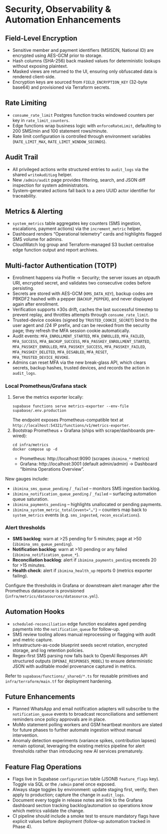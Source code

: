 # Security, Observability & Automation Enhancements

## Field-Level Encryption
- Sensitive member and payment identifiers (MSISDN, National ID) are encrypted using AES-GCM prior to storage.
- Hash columns (SHA-256) back masked values for deterministic lookups without exposing plaintext.
- Masked views are returned to the UI, ensuring only obfuscated data is rendered client-side.
- Encryption keys are sourced from `FIELD_ENCRYPTION_KEY` (32-byte base64) and provisioned via Terraform secrets.

## Rate Limiting
- `consume_rate_limit` Postgres function tracks windowed counters per key in `rate_limit_counters`.
- Edge functions wrap business logic with `enforceRateLimit`, defaulting to 200 SMS/min and 100 statement rows/minute.
- Rate limit configuration is controlled through environment variables (`RATE_LIMIT_MAX`, `RATE_LIMIT_WINDOW_SECONDS`).

## Audit Trail
- All privileged actions write structured entries to `audit_logs` via the shared `writeAuditLog` helper.
- New `/admin/audit` page provides filtering, search, and JSON diff inspection for system administrators.
- System-generated actions fall back to a zero UUID actor identifier for traceability.

## Metrics & Alerting
- `system_metrics` table aggregates key counters (SMS ingestion, escalations, payment actions) via the `increment_metric` helper.
- Dashboard renders “Operational telemetry” cards and highlights flagged SMS volume for admins.
- CloudWatch log group and Terraform-managed S3 bucket centralise edge function output and report archives.

## Multi-factor Authentication (TOTP)
- Enrollment happens via Profile → Security; the server issues an otpauth URI, encrypted secret, and validates two consecutive codes before persisting.
- Secrets are stored with AES-GCM (`KMS_DATA_KEY`), backup codes are PBKDF2 hashed with a pepper (`BACKUP_PEPPER`), and never displayed again after enrollment.
- Verification supports ±30s drift, caches the last successful timestep to prevent replay, and throttles attempts through `consume_rate_limit`.
- Trusted-device cookies (signed by `TRUSTED_COOKIE_SECRET`) bind to the user agent and /24 IP prefix, and can be revoked from the security page; they refresh the MFA session cookie automatically.
- Audit events: `MFA_ENROLLMENT_STARTED`, `MFA_ENROLLED`, `MFA_FAILED`, `MFA_SUCCESS`, `MFA_BACKUP_SUCCESS`, `MFA_PASSKEY_ENROLLMENT_STARTED`, `MFA_PASSKEY_ENROLLED`, `MFA_PASSKEY_SUCCESS`, `MFA_PASSKEY_FAILED`, `MFA_PASSKEY_DELETED`, `MFA_DISABLED`, `MFA_RESET`, `MFA_TRUSTED_DEVICE_REVOKE`.
- Admins can reset MFA via the new break-glass API, which clears secrets, backup hashes, trusted devices, and records the action in `audit_logs`.

### Local Prometheus/Grafana stack
1. Serve the metrics exporter locally:
   ```
   supabase functions serve metrics-exporter --env-file supabase/.env.production
   ```
   The endpoint exposes Prometheus-compatible text at `http://localhost:54321/functions/v1/metrics-exporter`.
2. Bootstrap Prometheus + Grafana (ships with scrape/dashboards pre-wired):
   ```
   cd infra/metrics
   docker compose up -d
   ```
   - Prometheus: http://localhost:9090 (scrapes `ibimina_*` metrics)
   - Grafana: http://localhost:3001 (default admin/admin) → Dashboard “Ibimina Operations Overview”.

New gauges include:
- `ibimina_sms_queue_pending` / `_failed` – monitors SMS ingestion backlog.
- `ibimina_notification_queue_pending` / `_failed` – surfacing automation queue saturation.
- `ibimina_payments_pending` – highlights unallocated or pending payments.
- `ibimina_system_metric_total{event="…"}` – counters map back to `system_metrics` events (e.g. `sms_ingested`, `recon_escalations`).

### Alert thresholds
- **SMS backlog**: warn at >25 pending for 5 minutes; page at >50 (`ibimina_sms_queue_pending`).
- **Notification backlog**: warn at >10 pending or any failed (`ibimina_notification_queue_*`).
- **Reconciliation backlog**: alert if `ibimina_payments_pending` exceeds 20 for >15 minutes.
- **Health check**: alert if `ibimina_health_up` reports 0 (metrics exporter failing).

Configure the thresholds in Grafana or downstream alert manager after the Prometheus datasource is provisioned (`infra/metrics/datasources/datasource.yml`).

## Automation Hooks
- `scheduled-reconciliation` edge function escalates aged pending payments into the `notification_queue` for follow-up.
- SMS review tooling allows manual reprocessing or flagging with audit and metric capture.
- Infrastructure-as-code blueprint seeds secret rotation, encrypted storage, and log retention policies.
- Regex-first SMS parsing now falls back to OpenAI Responses API structured outputs (`OPENAI_RESPONSES_MODEL`) to ensure deterministic JSON with auditable model provenance captured in metrics.

Refer to `supabase/functions/_shared/*.ts` for reusable primitives and `infra/terraform/main.tf` for deployment hardening.

## Future Enhancements
- Planned WhatsApp and email notification adapters will subscribe to the `notification_queue` events to broadcast reconciliations and settlement reminders once policy approvals are in place.
- MoMo statement polling workers and GSM heartbeat monitors are slated for future phases to further automate ingestion without manual intervention.
- Anomaly detection experiments (variance spikes, contribution lapses) remain optional, leveraging the existing metrics pipeline for alert thresholds rather than introducing new AI services prematurely.

## Feature Flag Operations
- Flags live in Supabase `configuration` table (JSONB `feature_flags` key). Toggle via SQL or the `/admin` panel once exposed.
- Always stage toggles by environment: update staging first, verify, then apply to production; capture the change in `audit_logs`.
- Document every toggle in release notes and link to the Grafana dashboard section tracking backlog/automation so operations know which metrics validate the change.
- CI pipeline should include a smoke test to ensure mandatory flags have explicit values before deployment (follow-up automation tracked in Phase 4).
